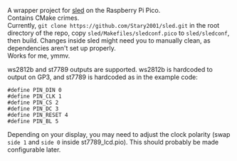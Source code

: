 A wrapper project for [sled](https://github.com/shinyblink/sled) on the Raspberry Pi Pico.  
Contains CMake crimes.  
Currently, `git clone https://github.com/Stary2001/sled.git` in the root directory of the repo, copy `sled/Makefiles/sledconf.pico` to `sled/sledconf`, then build. Changes inside sled might need you to manually clean, as dependencies aren't set up properly.  
Works for me, ymmv.  

ws2812b and st7789 outputs are supported. ws2812b is hardcoded to output on GP3, and st7789 is hardcoded as in the example code:
```
#define PIN_DIN 0
#define PIN_CLK 1
#define PIN_CS 2
#define PIN_DC 3
#define PIN_RESET 4
#define PIN_BL 5
```
Depending on your display, you may need to adjust the clock polarity (swap `side 1` and `side 0` inside st7789_lcd.pio). This should probably be made configurable later.
